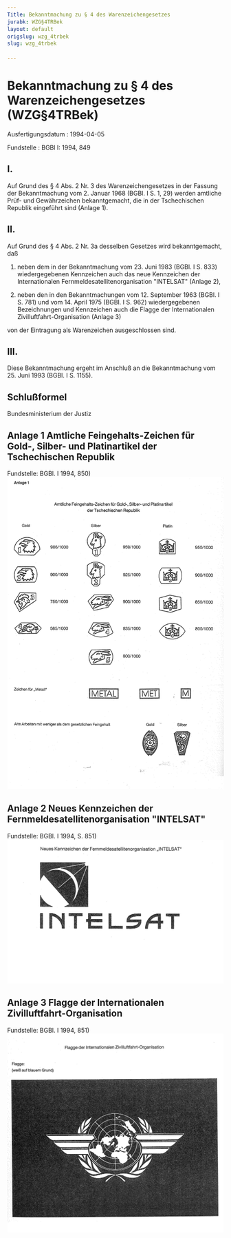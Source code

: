 ```yaml
---
Title: Bekanntmachung zu § 4 des Warenzeichengesetzes
jurabk: WZG§4TRBek
layout: default
origslug: wzg_4trbek
slug: wzg_4trbek

---
```


# Bekanntmachung zu § 4 des Warenzeichengesetzes (WZG§4TRBek)

Ausfertigungsdatum
:   1994-04-05

Fundstelle
:   BGBl I: 1994, 849



## I.

Auf Grund des § 4 Abs. 2 Nr. 3 des Warenzeichengesetzes in der Fassung
der Bekanntmachung vom 2. Januar 1968 (BGBl. I S. 1, 29) werden
amtliche Prüf- und Gewährzeichen bekanntgemacht, die in der
Tschechischen Republik eingeführt sind (Anlage 1).


## II.

Auf Grund des § 4 Abs. 2 Nr. 3a desselben Gesetzes wird
bekanntgemacht, daß

1.  neben dem in der Bekanntmachung vom 23. Juni 1983 (BGBl. I S. 833)
    wiedergegebenen Kennzeichen auch das neue Kennzeichen der
    Internationalen Fernmeldesatellitenorganisation "INTELSAT" (Anlage 2),


2.  neben den in den Bekanntmachungen vom 12. September 1963 (BGBl. I S.
    781) und vom 14. April 1975 (BGBl. I S. 962) wiedergegebenen
    Bezeichnungen und Kennzeichen auch die Flagge der Internationalen
    Zivilluftfahrt-Organisation (Anlage 3)



von der Eintragung als Warenzeichen ausgeschlossen sind.


## III.

Diese Bekanntmachung ergeht im Anschluß an die Bekanntmachung vom 25.
Juni 1993 (BGBl. I S. 1155).


## Schlußformel

Bundesministerium der Justiz


## Anlage 1 Amtliche Feingehalts-Zeichen für Gold-, Silber- und Platinartikel der Tschechischen Republik

Fundstelle: BGBl. I 1994, 850)
![bgbl1_1994_j0850_0010.jpg](bgbl1_1994_j0850_0010.jpg)

## Anlage 2 Neues Kennzeichen der Fernmeldesatellitenorganisation "INTELSAT"

Fundstelle: BGBl. I 1994, S. 851)
![bgbl1_1994_j0851_0010.jpg](bgbl1_1994_j0851_0010.jpg)

## Anlage 3 Flagge der Internationalen Zivilluftfahrt-Organisation

Fundstelle: BGBl. I 1994, 851)
![bgbl1_1994_j0851_0020.jpg](bgbl1_1994_j0851_0020.jpg)
